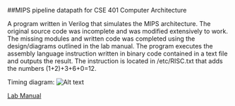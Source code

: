 ##MIPS pipeline datapath for CSE 401 Computer Architecture

A program written in Verilog that simulates the MIPS architecture. The original source code was incomplete and was modified extensively to work. The missing modules and written code was completed using the design/diagrams outlined in the lab manual. The program executes the assembly language instruction written in binary code contained in a text file and outputs the result.
The instruction is located in /etc/RISC.txt that adds the numbers (1+2)+3+6+0=12.

Timing diagram:
![Alt text](http://img.photobucket.com/albums/v35/seiji_keisuke/git/timing_diagram_zps8nrnbrze.png "Screenshot in Xilinx ISE Design Suite")

[Lab Manual](http://www.cse.csusb.edu/egomez/cs401/manual/Georgiou-verilog.pdf)
